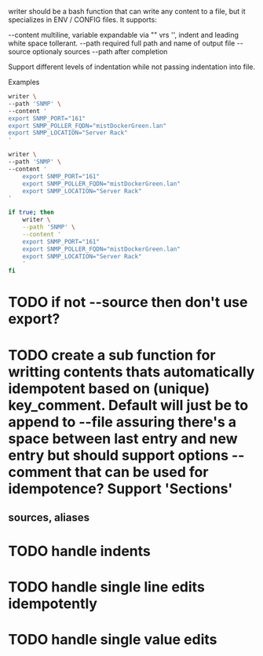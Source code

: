 writer should be a bash function that can write any content to a file, but it specializes in ENV / CONFIG files.
It supports:

--content
    multiline, variable expandable via "" vrs '', indent and leading white space tollerant.
--path
    required full path and name of output file
--source
    optionaly sources --path after completion


Support different levels of indentation while not passing indentation into file.

Examples
```bash
writer \
--path 'SNMP' \
--content '
export SNMP_PORT="161"
export SNMP_POLLER_FQDN="mistDockerGreen.lan"
export SNMP_LOCATION="Server Rack"
'

writer \
--path 'SNMP' \
--content '
    export SNMP_PORT="161"
    export SNMP_POLLER_FQDN="mistDockerGreen.lan"
    export SNMP_LOCATION="Server Rack"
'

if true; then
    writer \
    --path 'SNMP' \
    --content '
    export SNMP_PORT="161"
    export SNMP_POLLER_FQDN="mistDockerGreen.lan"
    export SNMP_LOCATION="Server Rack"
    '
fi
```

# TODO if not --source then don't use export?
# TODO create a sub function for writting contents thats automatically idempotent based on (unique) key_comment. Default will just be to append to --file assuring there's a space between last entry and new entry but should support options --comment that can be used for idempotence? Support 'Sections'

## sources, aliases
# TODO handle indents
# TODO handle single line edits idempotently
# TODO handle single value edits